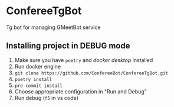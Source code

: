 # ConfereeTgBot
Tg bot for managing GMeetBot service

## Installing project in DEBUG mode
1. Make sure you have `poetry` and *docker desktop* installed
2. Run docker engine
3. `git clone https://github.com/ConfereeBot/ConfereeTgBot.git`
4. `poetry install`
5. `pre-commit install`
6. Choose appropriate configuration in "Run and Debug"
7. Run debug (`f5` in vs code)
